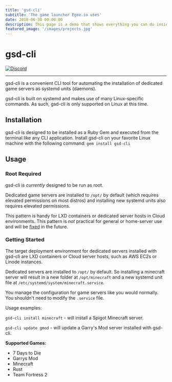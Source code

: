```yaml
---
title: 'gsd-cli'
subtitle: 'The game launcher Egee.io uses'
date: 2018-06-30 00:00:00
description: This page is a demo that shows everything you can do inside portfolio and blog posts.
featured_image: '/images/projects.jpg'
---
```


# gsd-cli
[![Discord](https://discordapp.com/api/guilds/183740337976508416/widget.png?style=shield)](https://discord.gg/EMbcgR8)

- - -

gsd-cli is a convenient CLI tool for automating the installation of dedicated game servers as systemd units (daemons).

gsd-cli is built on systemd and makes use of many Linux-specific commands. As such, gsd-cli is only supported on Linux at this time.

## Installation

gsd-cli is designed to be installed as a Ruby Gem and executed from the terminal like any CLI application. Install gsd-cli on your favorite Linux machine with the following command: `gem install gsd-cli`

## Usage

### Root Required

gsd-cli is *currently* designed to be run as root.

Dedicated game servers are installed to `/opt/` by default (which requires elevated permissions on most distros) and installing new systemd units also requires elevated permissions.

This pattern is handy for LXD containers or dedicated server hosts in Cloud environments. This pattern is _not_ practical for general or home-server use and will be [fixed](https://github.com/Egeeio/gsd-cli/issues/12) in the future.

### Getting Started

The target deployment environment for dedicated servers installed with gsd-cli are LXD containers or Cloud server hosts, such as AWS EC2s or Linode instances.

Dedicated servers are installed to `/opt/` by default. So installing a minecraft server will result in a new folder at `/opt/minecraft` and a new systemd unit file at `/etc/systemd/system/minecraft.service`.

You manage the configuration for game servers like you would normally. You shouldn't need to modify the `.service` file.

Usage examples:

`gsd-cli install minecraft` - will install a Spigot Minecraft server.

`gsd-cli update gmod` - will update a Garry's Mod server installed with gsd-cli.

**Supported Games:**

* 7 Days to Die
* Garrys Mod
* Minecraft
* Rust
* Team Fortress 2
